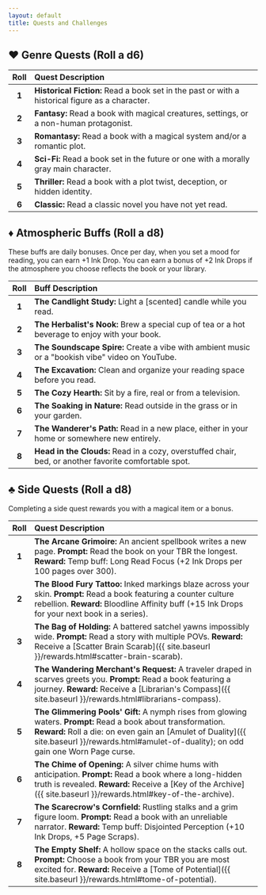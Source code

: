 ```yaml
---
layout: default
title: Quests and Challenges
---
```


## ♥️ Genre Quests (Roll a d6)

| Roll | Quest Description |
|:----:|:---|
| **1** | **Historical Fiction:** Read a book set in the past or with a historical figure as a character. |
| **2** | **Fantasy:** Read a book with magical creatures, settings, or a non-human protagonist. |
| **3** | **Romantasy:** Read a book with a magical system and/or a romantic plot. |
| **4** | **Sci-Fi:** Read a book set in the future or one with a morally gray main character. |
| **5** | **Thriller:** Read a book with a plot twist, deception, or hidden identity. |
| **6** | **Classic:** Read a classic novel you have not yet read. |

## ♦️ Atmospheric Buffs (Roll a d8)
These buffs are daily bonuses. Once per day, when you set a mood for reading, you can earn +1 Ink Drop. You can earn a bonus of +2 Ink Drops if the atmosphere you choose reflects the book or your library.

| Roll | Buff Description |
|:----:|:---|
| **1** | **The Candlight Study:** Light a [scented] candle while you read. |
| **2** | **The Herbalist's Nook:** Brew a special cup of tea or a hot beverage to enjoy with your book. |
| **3** | **The Soundscape Spire:** Create a vibe with ambient music or a "bookish vibe" video on YouTube. |
| **4** | **The Excavation:** Clean and organize your reading space before you read. |
| **5** | **The Cozy Hearth:** Sit by a fire, real or from a television. |
| **6** | **The Soaking in Nature:** Read outside in the grass or in your garden. |
| **7** | **The Wanderer's Path:** Read in a new place, either in your home or somewhere new entirely. |
| **8** | **Head in the Clouds:** Read in a cozy, overstuffed chair, bed, or another favorite comfortable spot. |

## ♣️ Side Quests (Roll a d8)
Completing a side quest rewards you with a magical item or a bonus.

| Roll | Quest Description |
|:----:|:---|
| **1** | **The Arcane Grimoire:** An ancient spellbook writes a new page. **Prompt:** Read the book on your TBR the longest. **Reward:** Temp buff: Long Read Focus (+2 Ink Drops per 100 pages over 300). |
| **2** | **The Blood Fury Tattoo:** Inked markings blaze across your skin. **Prompt:** Read a book featuring a counter culture rebellion. **Reward:** Bloodline Affinity buff (+15 Ink Drops for your next book in a series). |
| **3** | **The Bag of Holding:** A battered satchel yawns impossibly wide. **Prompt:** Read a story with multiple POVs. **Reward:** Receive a [Scatter Brain Scarab]({{ site.baseurl }}/rewards.html#scatter-brain-scarab). |
| **4** | **The Wandering Merchant's Request:** A traveler draped in scarves greets you. **Prompt:** Read a book featuring a journey. **Reward:** Receive a [Librarian's Compass]({{ site.baseurl }}/rewards.html#librarians-compass). |
| **5** | **The Glimmering Pools' Gift:** A nymph rises from glowing waters. **Prompt:** Read a book about transformation. **Reward:** Roll a die: on even gain an [Amulet of Duality]({{ site.baseurl }}/rewards.html#amulet-of-duality); on odd gain one Worn Page curse. |
| **6** | **The Chime of Opening:** A silver chime hums with anticipation. **Prompt:** Read a book where a long-hidden truth is revealed. **Reward:** Receive a [Key of the Archive]({{ site.baseurl }}/rewards.html#key-of-the-archive). |
| **7** | **The Scarecrow's Cornfield:** Rustling stalks and a grim figure loom. **Prompt:** Read a book with an unreliable narrator. **Reward:** Temp buff: Disjointed Perception (+10 Ink Drops, +5 Page Scraps). |
| **8** | **The Empty Shelf:** A hollow space on the stacks calls out. **Prompt:** Choose a book from your TBR you are most excited for. **Reward:** Receive a [Tome of Potential]({{ site.baseurl }}/rewards.html#tome-of-potential). |